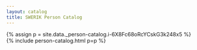 ```yaml
---
layout: catalog
title: SWERIK Person Catalog
---
```

{% assign p = site.data._person-catalog.i-6X8Fc68oRcYCskG3k248x5 %}
{% include person-catalog.html p=p %}

